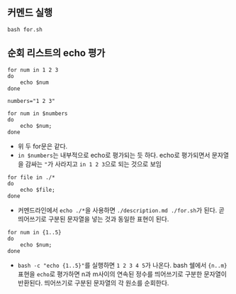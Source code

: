 ## 커멘드 실행
```
bash for.sh
```

## 순회 리스트의 echo 평가
```
for num in 1 2 3
do
    echo $num
done
```

```
numbers="1 2 3"

for num in $numbers
do
    echo $num;
done
```
- 위 두 for문은 같다.
- `in $numbers`는 내부적으로 echo로 평가되는 듯 하다. echo로 평가되면서 문자열을 감싸는 `"`가 사라지고 `in 1 2 3`으로 되는 것으로 보임

```
for file in ./*
do
    echo $file;
done
```
- 커멘드라인에서 `echo ./*`을 사용하면 `./description.md ./for.sh`가 된다. 곧 띄어쓰기로 구분된 문자열을 넣는 것과 동일한 표현이 된다.

```
for num in {1..5}
do
    echo $num;
done
```
- `bash -c "echo {1..5}"`를 실행하면 `1 2 3 4 5`가 나온다. bash 쉘에서 `{n..m}` 표현을 `echo`로 평가하면  n과 m사이의 연속된 정수를 띄어쓰기로 구분한 문자열이 반환된다. 띄어쓰기로 구분된 문자열의 각 원소를 순회한다.